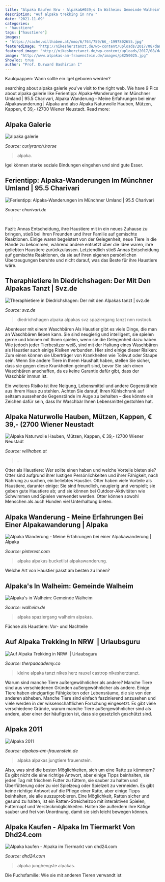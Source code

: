 ```yaml
---
title: "Alpaka Kaufen Nrw - Alpaka&#039;s In Walheim: Gemeinde Walheim"
description: "Auf alpaka trekking in nrw ️"
date: "2021-11-09"
categories:
- "haustiere"
tags: ["haustiere"]
images:
- "https://cache.willhaben.at/mmo/6/764/759/66_-1997802655.jpg"
featuredImage: "http://nikesherztanzt.de/wp-content/uploads/2017/08/daniels-kleine-farm-nikesherztanzt-13.jpg"
featured_image: "http://nikesherztanzt.de/wp-content/uploads/2017/08/daniels-kleine-farm-nikesherztanzt-13.jpg"
image: "http://www.alpakas-am-frauenstein.de/images/p8250025.jpg"
ShowToc: true
author: "Prof. Durward Bashirian I"
---
```



Kaulquappen: Wann sollte ein Igel geboren werden?

	

		
searching about alpaka galerie you've visit to the right web. We have 9 Pics about alpaka galerie like Ferientipp: Alpaka-Wanderungen im Münchner Umland | 95.5 Charivari, Alpaka Wanderung - Meine Erfahrungen bei einer Alpakawanderung | Alpaka and also Alpaka Naturwolle Hauben, Mützen, Kappen, € 39,- (2700 Wiener Neustadt. Read more:
		
    
## Alpaka Galerie

<img loading=lazy src="http://www.curlyranch.horse/index_htm_files/11206.jpg" onerror="this.onerror=null;this.src='https://tse1.mm.bing.net/th?id=OIP.MdJyUsL-w2FRHqWTz-snZAHaIS&amp;pid=15.1';" alt="alpaka galerie">

_Source: curlyranch.horse_

>alpaka. 

	

Igel können starke soziale Bindungen eingehen und sind gute Esser.

    
## Ferientipp: Alpaka-Wanderungen Im Münchner Umland | 95.5 Charivari

<img loading=lazy src="https://www.charivari.de/assets/Uploads/alpaka3.jpg" onerror="this.onerror=null;this.src='https://tse2.mm.bing.net/th?id=OIP.Jho_Fy4I9bd6XDRPDA810QHaEK&amp;pid=15.1';" alt="Ferientipp: Alpaka-Wanderungen im Münchner Umland | 95.5 Charivari">

_Source: charivari.de_

>. 

	

Fazit:
Annas Entscheidung, ihre Haustiere mit in ein neues Zuhause zu bringen, stieß bei ihren Freunden und ihrer Familie auf gemischte Reaktionen. Einige waren begeistert von der Gelegenheit, neue Tiere in die Hände zu bekommen, während andere entsetzt über die Idee waren, ihre geliebten Haustiere zurückzulassen. Letztendlich stieß Annas Entscheidung auf gemischte Reaktionen, da sie auf ihren eigenen persönlichen Überzeugungen beruhte und nicht darauf, was das Beste für ihre Haustiere wäre.

    
## Theraphietiere In Diedrichshagen: Der Mit Den Alpakas Tanzt | Svz.de

<img loading=lazy src="https://www.svz.de/img/rostock/crop24764362/8157936081-cv16_9-w880/beim-alpaka-spaziergang-zeigt-ergotherapeuth-marco-201907181645-full.jpg" onerror="this.onerror=null;this.src='https://tse3.mm.bing.net/th?id=OIP.jGWGPUKmueLL5j2boni93AHaEK&amp;pid=15.1';" alt="Theraphietiere in Diedrichshagen: Der mit den Alpakas tanzt | svz.de">

_Source: svz.de_

>diedrichshagen alpaka alpakas svz spaziergang tanzt nnn rostock. 

	

Abenteuer mit einem Waschbären
Als Haustier gibt es viele Dinge, die man an Waschbären lieben kann. Sie sind neugierig und intelligent, sie spielen gerne und können mit Ihnen spielen, wenn sie die Gelegenheit dazu haben. Wie jedoch jeder Tierbesitzer weiß, sind mit der Haltung eines Waschbären als Haustier auch einige Risiken verbunden. Hier sind einige dieser Risiken:
Zum einen können sie Überträger von Krankheiten wie Tollwut oder Staupe sein. Wenn Sie andere Tiere in Ihrem Haushalt haben, stellen Sie sicher, dass sie gegen diese Krankheiten geimpft sind, bevor Sie sich einen Waschbären anschaffen, da es keine Garantie dafür gibt, dass der Waschbär immun ist.

Ein weiteres Risiko ist ihre Neigung, Lebensmittel und andere Gegenstände aus Ihrem Haus zu stehlen. Achten Sie darauf, Ihren Kühlschrank auf seltsam aussehende Gegenstände im Auge zu behalten – dies könnte ein Zeichen dafür sein, dass Ihr Waschbär Ihnen Lebensmittel gestohlen hat.

    
## Alpaka Naturwolle Hauben, Mützen, Kappen, € 39,- (2700 Wiener Neustadt

<img loading=lazy src="https://cache.willhaben.at/mmo/6/764/759/66_-1997802655.jpg" onerror="this.onerror=null;this.src='https://tse1.mm.bing.net/th?id=OIP.E-w0EmIqSeXL7xMvLmnMqwHaFP&amp;pid=15.1';" alt="Alpaka Naturwolle Hauben, Mützen, Kappen, € 39,- (2700 Wiener Neustadt">

_Source: willhaben.at_

>. 

	

Otter als Haustiere: Wer sollte einen haben und welche Vorteile bieten sie?
Otter sind aufgrund ihrer lustigen Persönlichkeiten und ihrer Fähigkeit, nach Nahrung zu suchen, ein beliebtes Haustier. Otter haben viele Vorteile als Haustiere, darunter einige: Sie sind freundlich, neugierig und verspielt; sie geben gute Haustiere ab; und sie können bei Outdoor-Aktivitäten wie Schwimmen und Spielen verwendet werden. Otter können sowohl Menschen als auch Hunden viel Unterhaltung bieten.

    
## Alpaka Wanderung - Meine Erfahrungen Bei Einer Alpakawanderung | Alpaka

<img loading=lazy src="https://i.pinimg.com/originals/2b/e6/02/2be6027e886a7f75c97c96fcabce79c1.jpg" onerror="this.onerror=null;this.src='https://tse4.mm.bing.net/th?id=OIP.AgIA4TLjqgM1SYjCaqOIOAHaFj&amp;pid=15.1';" alt="Alpaka Wanderung - Meine Erfahrungen bei einer Alpakawanderung | Alpaka">

_Source: pinterest.com_

>alpaka alpakas bucketlist alpakawanderung. 

	

Welche Art von Haustier passt am besten zu Ihnen?

    
## Alpaka&#039;s In Walheim: Gemeinde Walheim

<img loading=lazy src="https://www.walheim.de/fileadmin/Dateien/Website/Dateien/Foto_20.02.20__16_28_23_Alpaka.jpg" onerror="this.onerror=null;this.src='https://tse2.mm.bing.net/th?id=OIP.Eo0Y884203zfgChq_X19iAHaFj&amp;pid=15.1';" alt="Alpaka&#039;s in Walheim: Gemeinde Walheim">

_Source: walheim.de_

>alpaka spaziergang walheim alpakas. 

	

Füchse als Haustiere: Vor- und Nachteile

    
## Auf Alpaka Trekking In NRW ️ | Urlaubsguru

<img loading=lazy src="http://nikesherztanzt.de/wp-content/uploads/2017/08/daniels-kleine-farm-nikesherztanzt-13.jpg" onerror="this.onerror=null;this.src='https://tse2.mm.bing.net/th?id=OIP.9sa-_GAPXrnZk-YwKfxKAQEyDM&amp;pid=15.1';" alt="Auf Alpaka Trekking in NRW ️ | Urlaubsguru">

_Source: therpaacademy.co_

>kleine alpaka tanzt nikes herz rauxel castrop nikesherztanzt. 

	

Warum sind manche Tiere außergewöhnlicher als andere?
Manche Tiere sind aus verschiedenen Gründen außergewöhnlicher als andere. Einige Tiere haben einzigartige Fähigkeiten oder Lebensräume, die sie von den anderen abheben. Manche Tiere sind einfach faszinierend anzusehen und viele werden in der wissenschaftlichen Forschung eingesetzt. Es gibt viele verschiedene Gründe, warum manche Tiere außergewöhnlicher sind als andere, aber einer der häufigsten ist, dass sie gesetzlich geschützt sind.

    
## Alpaka 2011

<img loading=lazy src="http://www.alpakas-am-frauenstein.de/images/p8250025.jpg" onerror="this.onerror=null;this.src='https://tse4.mm.bing.net/th?id=OIP.GKGmUj510r992OohmS1eAAHaFj&amp;pid=15.1';" alt="Alpaka 2011">

_Source: alpakas-am-frauenstein.de_

>alpaka alpakas jungtiere frauenstein. 

	

Also, was sind die besten Möglichkeiten, sich um eine Ratte zu kümmern? Es gibt nicht die eine richtige Antwort, aber einige Tipps beinhalten, sie jeden Tag mit frischem Futter zu füttern, sie sauber zu halten und Überfütterung oder zu viel Spielzeug oder Spielzeit zu vermeiden.
Es gibt keine richtige Antwort auf die Pflege einer Ratte, aber einige Tipps beinhalten, sie alle auszuprobieren. Eine Möglichkeit, Ratten sicher und gesund zu halten, ist ein Ratten-Streichelzoo mit interaktiven Spielen, Futternapf und Versteckmöglichkeiten. Halten Sie außerdem ihre Käfige sauber und frei von Unordnung, damit sie sich leicht bewegen können.

    
## Alpaka Kaufen - Alpaka Im Tiermarkt Von Dhd24.com

<img loading=lazy src="https://pic7.qimage.de/17/74/07/205077417.jpg" onerror="this.onerror=null;this.src='https://tse1.mm.bing.net/th?id=OIP.-5j9qdSUdtXG5q1faG8IiwHaNK&amp;pid=15.1';" alt="Alpaka kaufen - Alpaka im Tiermarkt von dhd24.com">

_Source: dhd24.com_

>alpaka junghengste alpakas. 

	

Die Fuchsfamilie: Wie sie mit anderen Tieren verwandt ist

